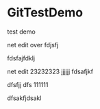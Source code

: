 # GitTestDemo
test demo

net edit over
fdjsfj

fdsfajfdklj

net edit 23232323
jjjjjj
fdsafjkf

dfsfjj
dfs
111111


dfsakfjdsakl